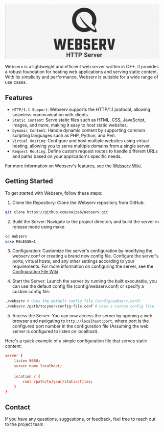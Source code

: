 ![Webserv Banner](doc/img/webserv-banner.png)

Webserv is a lightweight and efficient web server written in C++. It provides a
robust foundation for hosting web applications and serving static content. With
its simplicity and performance, Webserv is suitable for a wide range of use
cases.

## Features

- `HTTP/1.1 Support`: Webserv supports the HTTP/1.1 protocol, allowing seamless communication with clients.
- `Static Content`: Serve static files such as HTML, CSS, JavaScript, images, and more, making it easy to host static websites.
- `Dynamic Content`: Handle dynamic content by supporting common scripting languages such as PHP, Python, and Perl.
- `Virtual Hosting`: Configure and host multiple websites using virtual hosting, allowing you to serve multiple domains from a single server.
- `Request Routing`: Define custom request routes to handle different URLs and paths based on your application's specific needs.

For more information on Webserv's features, see the [Webserv Wiki](https://github.com/oaizab/Webserv/wiki).

## Getting Started

To get started with Webserv, follow these steps:

1. Clone the Repository: Clone the Webserv repository from GitHub:

```bash
git clone https://github.com/oaizab/Webserv.git
```

2. Build the Server: Navigate to the project directory and build the server in release mode using make:

```bash
cd Webserv
make RELEASE=1
```

3. Configuration: Customize the server's configuration by modifying the webserv.conf or creating a brand new config file. Configure the server's ports, virtual hosts, and any other settings according to your requirements. For more information on configuring the server, see the [Configuration File Wiki](https://github.com/oaizab/Webserv/wiki/Configuration-File)

4. Start the Server: Launch the server by running the built executable, you can use the default config file (config/webserv.conf) or specify a custom config file:

```bash
./webserv # Uses the default config file (config/webserv.conf)
./webserv /path/to/your/config-file.conf # Uses a custom config file
```

5. Access the Server: You can now access the server by opening a web browser and navigating to `http://localhost:port`, where port is the configured port number in the configuration file (Assuming the web server is configured to listen on localhost).

Here's a quick example of a simple configuration file that serves static content:

```conf
server {
	listen 8080;
	server_name localhost;

	location / {
		root /path/to/your/static/files;
	}
}
```

## Contact

If you have any questions, suggestions, or feedback, feel free to reach out to the project team.
